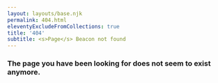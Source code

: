 ```yaml
---
layout: layouts/base.njk
permalink: 404.html
eleventyExcludeFromCollections: true
title: '404'
subtitle: <s>Page</s> Beacon not found
---
```


### The page you have been looking for does not seem to exist anymore.